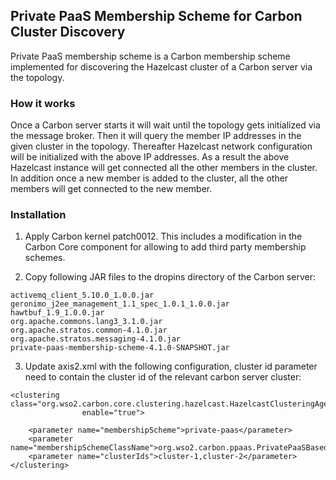 ## Private PaaS Membership Scheme for Carbon Cluster Discovery

Private PaaS membership scheme is a Carbon membership scheme implemented for discovering the Hazelcast cluster
of a Carbon server via the topology.

### How it works
Once a Carbon server starts it will wait until the topology gets initialized via the message broker. Then it will
query the member IP addresses in the given cluster in the topology. Thereafter Hazelcast network configuration 
will be initialized with the above IP addresses. As a result the above Hazelcast instance will get connected all 
the other members in the cluster. In addition once a new member is added to the cluster, all the other members
will get connected to the new member.

### Installation

1. Apply Carbon kernel patch0012. This includes a modification in the Carbon Core component for
allowing to add third party membership schemes.

2. Copy following JAR files to the dropins directory of the Carbon server:

```
activemq_client_5.10.0_1.0.0.jar
geronimo_j2ee_management_1.1_spec_1.0.1_1.0.0.jar
hawtbuf_1.9_1.0.0.jar
org.apache.commons.lang3_3.1.0.jar
org.apache.stratos.common-4.1.0.jar
org.apache.stratos.messaging-4.1.0.jar
private-paas-membership-scheme-4.1.0-SNAPSHOT.jar
```

3. Update axis2.xml with the following configuration, cluster id parameter need to contain the
cluster id of the relevant carbon server cluster:


```
<clustering class="org.wso2.carbon.core.clustering.hazelcast.HazelcastClusteringAgent"
                enable="true">

    <parameter name="membershipScheme">private-paas</parameter>
    <parameter name="membershipSchemeClassName">org.wso2.carbon.ppaas.PrivatePaaSBasedMembershipScheme</parameter>
    <parameter name="clusterIds">cluster-1,cluster-2</parameter>  
</clustering>
```